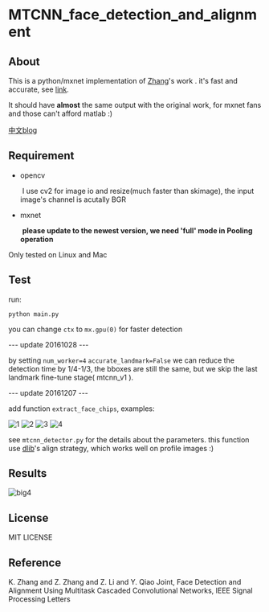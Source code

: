 # MTCNN_face_detection_and_alignment

## About

  This is a python/mxnet implementation of [Zhang](https://kpzhang93.github.io/)'s work **<Joint Face Detection and Alignment using Multi-task Cascaded Convolutional Neural Networks>**. it's fast and accurate,  see [link](https://github.com/kpzhang93/MTCNN_face_detection_alignment). 

  It should have **almost** the same output with the original work,  for mxnet fans and those can't afford matlab :)

[中文blog](https://pangyupo.github.io/2016/10/22/mxnet-mtcnn/)

## Requirement	  

- opencv 

  ​	I use cv2 for image io and resize(much faster than skimage), the input image's channel is acutally BGR

- mxnet 

  ​	**please update to the newest version, we need 'full' mode in Pooling operation**

Only tested on Linux and Mac

## Test

run:

 ``python main.py`` 

you can change `ctx` to `mx.gpu(0)` for faster detection

--- update 20161028 ---

by setting ``num_worker=4``  ``accurate_landmark=False`` we can reduce the detection time by 1/4-1/3, the bboxes are still the same, but we skip the last landmark fine-tune stage( mtcnn_v1 ). 

--- update 20161207 ---

add function `extract_face_chips`, examples:

![1](http://7vikw0.com1.z0.glb.clouddn.com/chip_0.png)
![2](http://7vikw0.com1.z0.glb.clouddn.com/chip_3.png)
![3](http://7vikw0.com1.z0.glb.clouddn.com/chip_2.png)
![4](http://7vikw0.com1.z0.glb.clouddn.com/chip_1.png)

see `mtcnn_detector.py` for the details about the parameters. this function use [dlib](http://dlib.net/)'s align strategy, which works well on profile images :) 
## Results

![big4](http://7xsc78.com1.z0.glb.clouddn.com/face_mtcnn.png)



## License

MIT LICENSE



## Reference

K. Zhang and Z. Zhang and Z. Li and Y. Qiao Joint,  Face Detection and Alignment Using Multitask Cascaded Convolutional Networks, IEEE Signal Processing Letters
